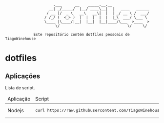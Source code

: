 
```
                      .___      __    _____.__.__
                    __| _/_____/  |__/ ____\__|  |   ____   ______
                   / __ |/  _ \   __\   __\|  |  | _/ __ \ /  ___/
                  / /_/ (  <_> )  |  |  |  |  |  |_\  ___/ \___ \
                  \____ |\____/|__|  |__|  |__|____/\___  >____  >
                       \/                               \/     \/

             Este repositório contém dotfiles pessoais de TiagoWinehouse
```

# dotfiles
## Aplicações
Lista de script.
<table>
    <thead>
        <tr>
            <td>Aplicação</td>
            <td>Script</td>
        </tr>
    </thead>
    <tbody>
        <tr>
            <td>Nodejs</td>
            <td>
<pre>
curl https://raw.githubusercontent.com/TiagoWinehouse/dotfiles/master/apps/node.sh | sh
</pre>
            </td>
        </tr>
    </tbody>
</table>
